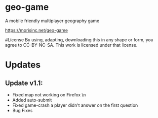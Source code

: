 # geo-game
A mobile friendly multiplayer geography game

https://morisinc.net/geo-game


#License
By using, adapting, downloading this in any shape or form, you agree to CC-BY-NC-SA. This work is licensed under that license.

# Updates

## Update v1.1:
  - Fixed map not working on Firefox \n
  - Added auto-submit
  - Fixed game-crash a player didn't answer on the first question
  - Bug Fixes
